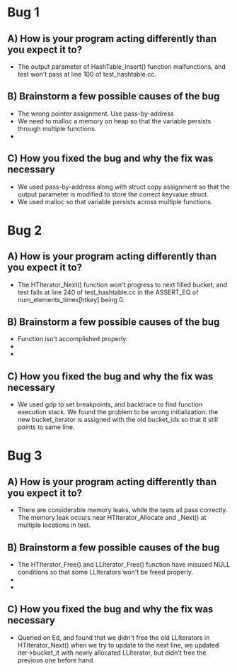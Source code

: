 # Bug 1

## A) How is your program acting differently than you expect it to?
- The output parameter of HashTable_Insert() function malfunctions, and test won't pass
at line 100 of test_hashtable.cc.

## B) Brainstorm a few possible causes of the bug
- The wrong pointer assignment. Use pass-by-address
- We need to malloc a memory on heap so that the variable persists through multiple functions.
- 

## C) How you fixed the bug and why the fix was necessary
- We used pass-by-address along with struct copy assignment so that the output parameter is modified to
store the correct keyvalue struct.
- We used malloc so that variable persists across multiple functions.


# Bug 2

## A) How is your program acting differently than you expect it to?
- The HTIterator_Next() function won't progress to next filled bucket, and test fails at line 240 of
test_hashtable.cc in the ASSERT_EQ of num_elements_times[htkey] being 0.

## B) Brainstorm a few possible causes of the bug
- Function isn't accomplished properly.
- 
- 

## C) How you fixed the bug and why the fix was necessary
- We used gdp to set breakpoints, and backtrace to find function execution stack.
We found the problem to be wrong initialization: the new bucket_iterator is assigned with
the old bucket_idx so that it still points to same line.


# Bug 3

## A) How is your program acting differently than you expect it to?
- There are considerable memory leaks, while the tests all pass correctly. The memory leak
occurs near HTIterator_Allocate and _Next() at multiple locations in test.

## B) Brainstorm a few possible causes of the bug
- The HTIterator_Free() and LLIterator_Free() function have misused NULL conditions so that
some LLIterators won't be freed properly.
- 
- 

## C) How you fixed the bug and why the fix was necessary
- Queried on Ed, and found that we didn't free the old LLIterators in HTIterator_Next() when
we try to update to the next line, we updated iter->bucket_it with newly allocated LLIterator,
but didn't free the previous one before hand.
